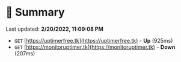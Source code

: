 # 📖 Summary
Last updated: **2/20/2022, 11:09:08 PM**

- `GET` [https://uptimerfree.tk](https://uptimerfree.tk) - **Up** (925ms)
- `GET` [https://monitoruptimer.tk](https://monitoruptimer.tk) - **Down** (207ms)
